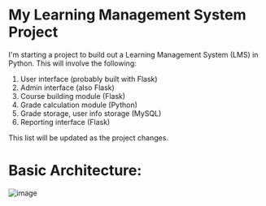 # My Learning Management System Project

I'm starting a project to build out a Learning Management System (LMS) in Python. This will involve the following:

1. User interface (probably built with Flask)
2. Admin interface (also Flask)
3. Course building module (Flask)
4. Grade calculation module (Python)
5. Grade storage, user info storage (MySQL)
6. Reporting interface (Flask)

This list will be updated as the project changes.

# Basic Architecture: 
![image](https://user-images.githubusercontent.com/94079137/202908128-9608d9c8-cae7-4da0-a1c8-0da1788ee917.png)
